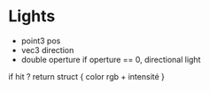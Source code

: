 # Lights

- point3 pos
- vec3 direction
- double operture
if operture == 0, directional light

if hit ?
return struct { color rgb + intensité }
